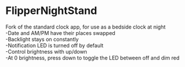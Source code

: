 # FlipperNightStand  


Fork of the standard clock app, for use as a bedside clock at night  
-Date and AM/PM have their places swapped  
-Backlight stays on constantly  
-Notification LED is turned off by default  
-Control brightness with up/down  
-At 0 brightness, press down to toggle the LED between off and dim red
